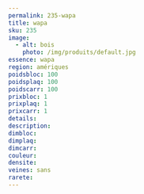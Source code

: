 ```yaml
---
permalink: 235-wapa
title: wapa
sku: 235
image: 
  - alt: bois
    photo: /img/produits/default.jpg
essence: wapa
region: amériques
poidsbloc: 100
poidsplaq: 100
poidscarr: 100
prixbloc: 1
prixplaq: 1
prixcarr: 1
details: 
description: 
dimbloc: 
dimplaq: 
dimcarr: 
couleur: 
densite: 
veines: sans
rarete: 
---
```

